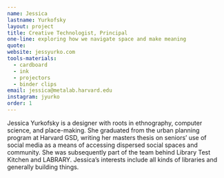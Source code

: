 ```yaml
---
name: Jessica
lastname: Yurkofsky
layout: project
title: Creative Technologist, Principal
one-line: exploring how we navigate space and make meaning
quote:
website: jessyurko.com
tools-materials:
  - cardboard
  - ink
  - projectors
  - binder clips
email: jessica@metalab.harvard.edu
instagram: jyurko
order: 1
---
```

Jessica Yurkofsky is a designer with roots in ethnography, computer science, and place-making. She graduated from the urban planning program at Harvard GSD, writing her masters thesis on seniors’ use of social media as a means of accessing dispersed social spaces and community. She was subsequently part of the team behind Library Test Kitchen and LABRARY. Jessica’s interests include all kinds of libraries and generally building things. 
